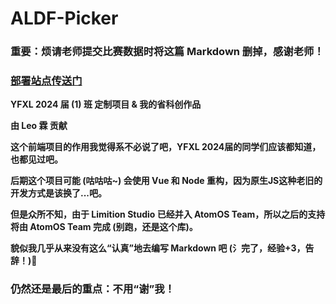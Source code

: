# **ALDF-Picker**
### **重要：烦请老师提交比赛数据时将这篇 Markdown 删掉，感谢老师！**
### **[部署站点传送门](https://hsir-picker.hao-studio.tk)**
**YFXL 2024 届 (1) 班 定制项目 & 我的省科创作品**

**由 Leo 霖 贡献**

**这个前端项目的作用我觉得系不必说了吧，YFXL 2024届的同学们应该都知道，也都见过吧。**

**后期这个项目可能 (咕咕咕~) 会使用 Vue 和 Node 重构，因为原生JS这种老旧的开发方式是该换了...吧。**

**但是众所不知，由于 Limition Studio 已经并入 AtomOS Team，所以之后的支持将由 AtomOS Team 完成 (别跑，还是这个库)。**

**貌似我几乎从来没有这么“认真”地去编写 Markdown 吧 (氵完了，经验+3，告辞！)🐶**
### **仍然还是最后的重点：不用“谢”我！**
